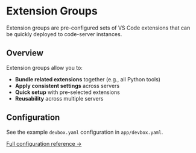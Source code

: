 # Extension Groups

Extension groups are pre-configured sets of VS Code extensions that can be quickly deployed to code-server instances.

## Overview

Extension groups allow you to:

- **Bundle related extensions** together (e.g., all Python tools)
- **Apply consistent settings** across servers
- **Quick setup** with pre-selected extensions
- **Reusability** across multiple servers

## Configuration

See the example `devbox.yaml` configuration in `app/devbox.yaml`.

[Full configuration reference →](devbox-yaml.md#extension-groups)